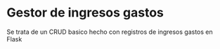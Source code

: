 # Gestor de ingresos gastos

Se trata de un CRUD basico hecho con registros de ingresos gastos en Flask